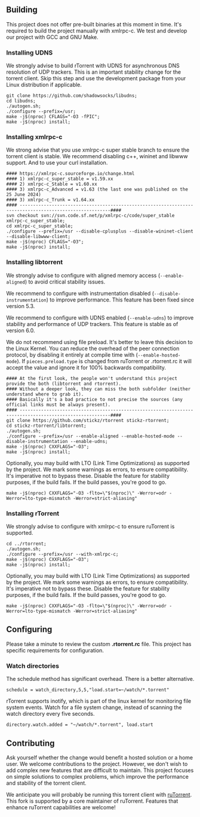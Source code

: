## Building
This project does not offer pre-built binaries at this moment in time. It's required to build the project manually with xmlrpc-c. We test and develop our project with GCC and GNU Make.

### Installing UDNS
We strongly advise to build rTorrent with UDNS for asynchronous DNS resolution of UDP trackers. This is an important stability change for the torrent client. Skip this step and use the development package from your Linux distribution if applicable.
```
git clone https://github.com/shadowsocks/libudns;
cd libudns;
./autogen.sh;
./configure --prefix=/usr;
make -j$(nproc) CFLAGS="-O3 -fPIC";
make -j$(nproc) install;
```

### Installing xmlrpc-c
We strong advise that you use xmlrpc-c super stable branch to ensure the torrent client is stable.
We recommend disabling c++, wininet and libwww support. And to use your curl installation.
```
#### https://xmlrpc-c.sourceforge.io/change.html
#### 1) xmlrpc-c_super_stable = v1.59.xx
#### 2) xmlrpc-c_Stable = v1.60.xx
#### 3) xmlrpc-c_Advanced = v1.63 (the last one was published on the 25 June 2024)
#### 3) xmlrpc-c_Trunk = v1.64.xx
#### --------------------------------------------------------------------------------------------------------####
svn checkout svn://svn.code.sf.net/p/xmlrpc-c/code/super_stable xmlrpc-c_super_stable;
cd xmlrpc-c_super_stable;
./configure --prefix=/usr --disable-cplusplus --disable-wininet-client --disable-libwww-client;
make -j$(nproc) CFLAGS="-O3";
make -j$(nproc) install;
```

### Installing libtorrent
We strongly advise to configure with aligned memory access (`--enable-aligned`) to avoid critical stability issues.

We recommend to configure with instrumentation disabled (`--disable-instrumentation`) to improve performance. This feature has been fixed since version 5.3.

We recommend to configure with UDNS enabled (`--enable-udns`) to improve stability and performance of UDP trackers. This feature is stable as of version 6.0.

We do not recommend using file preload. It's better to leave this decision to the Linux Kernel. You can reduce the overhead of the peer connection protocol, by disabling it entirely at compile time with (`--enable-hosted-mode`). If `pieces.preload.type` is changed from ruTorrent or .rtorrent.rc it will accept the value and ignore it for 100% backwards compatibility.
```
#### At the first look, the people won't understand this project provide the both (libtorrent and rtorrent).
#### Without a deeper look, they can miss the both subfolder (neither understand where to grab it).
#### Basically it's a bad practice to not precise the sources (any official links must be always present).
#### --------------------------------------------------------------------------------------------------------####
git clone https://github.com/stickz/rtorrent stickz-rtorrent;
cd stickz-rtorrent/libtorrent;
./autogen.sh;
./configure --prefix=/usr --enable-aligned --enable-hosted-mode --disable-instrumentation --enable-udns;
make -j$(nproc) CXXFLAGS="-O3";
make -j$(nproc) install;
```

Optionally, you may build with LTO (Link Time Optimizations) as supported by the project. We mark some warnings as errors, to ensure compatibility. It's imperative not to bypass these. Disable the feature for stability purposes, if the build fails. If the build passes, you're good to go.
```
make -j$(nproc) CXXFLAGS="-O3 -flto=\"$(nproc)\" -Werror=odr -Werror=lto-type-mismatch -Werror=strict-aliasing"
```

### Installing rTorrent
We strongly advise to configure with xmlrpc-c to ensure ruTorrent is supported.
```
cd ../rtorrent;
./autogen.sh;
./configure --prefix=/usr --with-xmlrpc-c;
make -j$(nproc) CXXFLAGS="-O3";
make -j$(nproc) install;
```

Optionally, you may build with LTO (Link Time Optimizations) as supported by the project. We mark some warnings as errors, to ensure compatibility. It's imperative not to bypass these. Disable the feature for stability purposes, if the build fails. If the build passes, you're good to go.
```
make -j$(nproc) CXXFLAGS="-O3 -flto=\"$(nproc)\" -Werror=odr -Werror=lto-type-mismatch -Werror=strict-aliasing"
```

## Configuring
Please take a minute to review the custom **.rtorrent.rc** file. This project has specific requirements for configuration.

### Watch directories
The schedule method has significant overhead. There is a better alternative.
```
schedule = watch_directory,5,5,"load.start=~/watch/*.torrent"
```

rTorrent supports inotify, which is part of the linux kernel for monitoring file system events.
Watch for a file system change, instead of scanning the watch directory every five seconds.
```
directory.watch.added = "~/watch/*.torrent", load.start
```

## Contributing
Ask yourself whether the change would benefit a hosted solution or a home user. We welcome contributions to the project. However, we don't wish to add complex new features that are difficult to maintain. This project focuses on simple solutions to complex problems, which improve the performance and stability of the torrent client.

We anticipate you will probably be running this torrent client with [ruTorrent](https://github.com/Novik/ruTorrent). This fork is supported by a core maintainer of ruTorrent. Features that enhance ruTorrent capabilities are welcome!
